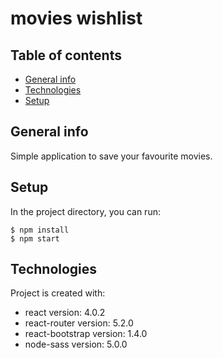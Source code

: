 # movies wishlist
## Table of contents
* [General info](#general-info)
* [Technologies](#technologies)
* [Setup](#setup)

## General info
Simple application to save your favourite movies.

## Setup
In the project directory, you can run:
```
$ npm install
$ npm start
```

## Technologies
Project is created with:
- react version: 4.0.2
- react-router version: 5.2.0
- react-bootstrap version: 1.4.0
- node-sass version: 5.0.0
